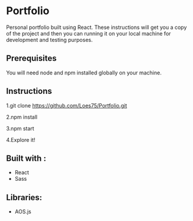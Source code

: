 # Portfolio
Personal portfolio built using React.
These instructions will get you a copy of the project and then you can running it on your local machine for development and testing purposes.


## Prerequisites

You will need node and npm installed globally on your machine.

## Instructions

1.git clone https://github.com/Loes75/Portfolio.git

2.npm install

3.npm start

4.Explore it!

## Built with :

* React
* Sass

## Libraries:

* AOS.js








